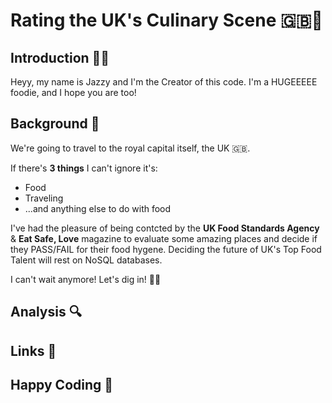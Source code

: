# Rating the UK's Culinary Scene 🇬🇧🍴

## Introduction 👩‍💻
Heyy, my name is Jazzy and I'm the Creator of this code. I'm a HUGEEEEE foodie, and I hope you are too! 

## Background 🌄
We're going to travel to the royal capital itself, the UK 🇬🇧. 

If there's **3 things** I can't ignore it's:
- Food
- Traveling
- ...and anything else to do with food

I've had the pleasure of being contcted by the **UK Food Standards Agency** & **Eat Safe, Love** magazine to evaluate some amazing places and decide if they PASS/FAIL for their food hygene. Deciding the future of UK's Top Food Talent will rest on NoSQL databases. 

I can't wait anymore! Let's dig in! 🏃‍♀️

## Analysis 🔍

## Links 🔗


## Happy Coding 🎉

